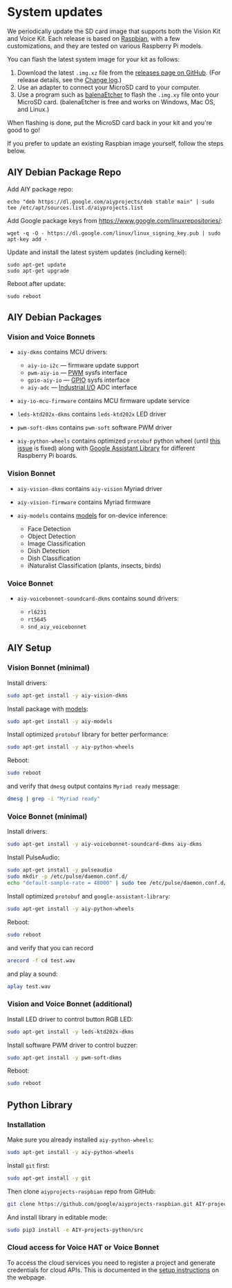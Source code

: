 # System updates

We periodically update the SD card image that supports both the Vision Kit and
Voice Kit. Each release is based on [Raspbian][raspbian], with a few
customizations, and they are tested on various Raspberry Pi models.

You can flash the latest system image for your kit as follows:

1. Download the latest `.img.xz` file from the [releases page on GitHub][github-releases]. (For release details, see the [Change log][changelog].)
1. Use an adapter to connect your MicroSD card to your computer.
1. Use a program such as [balenaEtcher](https://www.balena.io/etcher/) to flash the `.img.xy` file onto your MicroSD card. (balenaEtcher is free and works on Windows, Mac OS, and Linux.)

When flashing is done, put the MicroSD card back in your kit and you're good to go!

If you prefer to update an existing Raspbian image yourself, follow the steps below.

## AIY Debian Package Repo

Add AIY package repo:
```
echo "deb https://dl.google.com/aiyprojects/deb stable main" | sudo tee /etc/apt/sources.list.d/aiyprojects.list
```

Add Google package keys from https://www.google.com/linuxrepositories/:
```
wget -q -O - https://dl.google.com/linux/linux_signing_key.pub | sudo apt-key add -
```

Update and install the latest system updates (including kernel):
```
sudo apt-get update
sudo apt-get upgrade
```

Reboot after update:
```
sudo reboot
```

## AIY Debian Packages

### Vision and Voice Bonnets

* `aiy-dkms` contains MCU drivers:

  * `aiy-io-i2c` &mdash; firmware update support
  * `pwm-aiy-io` &mdash; [PWM][kernel-pwm] sysfs interface
  * `gpio-aiy-io` &mdash; [GPIO][kernel-gpio] sysfs interface
  * `aiy-adc`  &mdash; [Industrial I/O][kernel-iio] ADC interface

* `aiy-io-mcu-firmware` contains MCU firmware update service
* `leds-ktd202x-dkms` contains `leds-ktd202x` LED driver
* `pwm-soft-dkms` contains `pwm-soft` software PWM driver

* `aiy-python-wheels` contains optimized `protobuf` python
wheel (until [this issue][protobuf-issue] is fixed) along with [Google Assistant Library][assistant-library] for different Raspberry Pi boards.

### Vision Bonnet

* `aiy-vision-dkms` contains `aiy-vision` Myriad driver
* `aiy-vision-firmware` contains Myriad firmware
* `aiy-models` contains [models][aiy-models] for on-device inference:

  * Face Detection
  * Object Detection
  * Image Classification
  * Dish Detection
  * Dish Classification
  * iNaturalist Classification (plants, insects, birds)

### Voice Bonnet

* `aiy-voicebonnet-soundcard-dkms` contains sound drivers:

  * `rl6231`
  * `rt5645`
  * `snd_aiy_voicebonnet`

## AIY Setup

### Vision Bonnet (minimal)

Install drivers:
```bash
sudo apt-get install -y aiy-vision-dkms
```

Install package with [models][aiy-models]:
```bash
sudo apt-get install -y aiy-models
```

Install optimized `protobuf` library for better performance:
```bash
sudo apt-get install -y aiy-python-wheels
```

Reboot:
```bash
sudo reboot
```
and verify that `dmesg` output contains `Myriad ready` message:
```bash
dmesg | grep -i "Myriad ready"
```

### Voice Bonnet (minimal)

Install drivers:
```bash
sudo apt-get install -y aiy-voicebonnet-soundcard-dkms aiy-dkms
```

Install PulseAudio:
```bash
sudo apt-get install -y pulseaudio
sudo mkdir -p /etc/pulse/daemon.conf.d/
echo "default-sample-rate = 48000" | sudo tee /etc/pulse/daemon.conf.d/aiy.conf
```

Install optimized `protobuf` and `google-assistant-library`:
```bash
sudo apt-get install -y aiy-python-wheels
```

Reboot:
```bash
sudo reboot
```
and verify that you can record
```bash
arecord -f cd test.wav
```
and play a sound:
```bash
aplay test.wav
```

### Vision and Voice Bonnet (additional)

Install LED driver to control button RGB LED:
```bash
sudo apt-get install -y leds-ktd202x-dkms
```

Install software PWM driver to control buzzer:
```bash
sudo apt-get install -y pwm-soft-dkms
```

Reboot:
```bash
sudo reboot
```

## Python Library

### Installation

Make sure you already installed `aiy-python-wheels`:
```bash
sudo apt-get install -y aiy-python-wheels
```

Install `git` first:
```bash
sudo apt-get install -y git
```

Then clone `aiyprojects-raspbian` repo from GitHub:
```bash
git clone https://github.com/google/aiyprojects-raspbian.git AIY-projects-python
```

And install library in editable mode:
```bash
sudo pip3 install -e AIY-projects-python/src
```

### Cloud access for Voice HAT or Voice Bonnet

To access the cloud services you need to register a project and generate
credentials for cloud APIs. This is documented in the
[setup instructions][aiy-voice-setup] on the webpage.

[changelog]: CHANGES.html
[raspbian]: https://www.raspberrypi.org/downloads/raspbian/
[image-flash]: https://www.raspberrypi.org/documentation/installation/installing-images/
[aiy-models]: https://aiyprojects.withgoogle.com/models/
[github-releases]: https://github.com/google/aiyprojects-raspbian/releases
[aiy-voice-setup]: https://aiyprojects.withgoogle.com/voice#google-assistant--get-credentials
[assistant-library]: https://pypi.org/project/google-assistant-library/
[protobuf-issue]: https://github.com/bennuttall/piwheels/issues/97
[kernel-pwm]: https://www.kernel.org/doc/Documentation/pwm.txt
[kernel-gpio]: https://www.kernel.org/doc/Documentation/gpio/sysfs.txt
[kernel-iio]: https://www.kernel.org/doc/Documentation/driver-api/iio/core.rst
